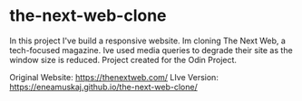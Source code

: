 # the-next-web-clone

In this project I've build a responsive website. Im cloning The Next Web, a tech-focused magazine.
Ive used media queries to degrade their site as the window size is reduced.
Project created for the Odin Project.

Original Website: https://thenextweb.com/
LIve Version: https://eneamuskaj.github.io/the-next-web-clone/

